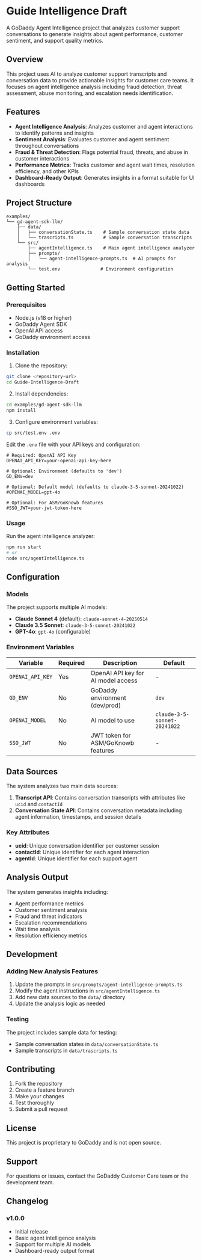 # Guide Intelligence Draft

A GoDaddy Agent Intelligence project that analyzes customer support conversations to generate insights about agent performance, customer sentiment, and support quality metrics.

## Overview

This project uses AI to analyze customer support transcripts and conversation data to provide actionable insights for customer care teams. It focuses on agent intelligence analysis including fraud detection, threat assessment, abuse monitoring, and escalation needs identification.

## Features

- **Agent Intelligence Analysis**: Analyzes customer and agent interactions to identify patterns and insights
- **Sentiment Analysis**: Evaluates customer and agent sentiment throughout conversations
- **Fraud & Threat Detection**: Flags potential fraud, threats, and abuse in customer interactions
- **Performance Metrics**: Tracks customer and agent wait times, resolution efficiency, and other KPIs
- **Dashboard-Ready Output**: Generates insights in a format suitable for UI dashboards

## Project Structure

```
examples/
└── gd-agent-sdk-llm/
    ├── data/
    │   ├── conversationState.ts    # Sample conversation state data
    │   └── trascripts.ts           # Sample conversation transcripts
    └── src/
        ├── agentIntelligence.ts    # Main agent intelligence analyzer
        ├── prompts/
        │   └── agent-intelligence-prompts.ts  # AI prompts for analysis
        └── test.env               # Environment configuration
```

## Getting Started

### Prerequisites

- Node.js (v18 or higher)
- GoDaddy Agent SDK
- OpenAI API access
- GoDaddy environment access

### Installation

1. Clone the repository:
```bash
git clone <repository-url>
cd Guide-Intelligence-Draft
```

2. Install dependencies:
```bash
cd examples/gd-agent-sdk-llm
npm install
```

3. Configure environment variables:
```bash
cp src/test.env .env
```

Edit the `.env` file with your API keys and configuration:
```env
# Required: OpenAI API Key
OPENAI_API_KEY=your-openai-api-key-here

# Optional: Environment (defaults to 'dev')
GD_ENV=dev

# Optional: Default model (defaults to claude-3-5-sonnet-20241022)
#OPENAI_MODEL=gpt-4o

# Optional: For ASM/GoKnowb features
#SSO_JWT=your-jwt-token-here
```

### Usage

Run the agent intelligence analyzer:

```bash
npm run start
# or
node src/agentIntelligence.ts
```

## Configuration

### Models

The project supports multiple AI models:
- **Claude Sonnet 4** (default): `claude-sonnet-4-20250514`
- **Claude 3.5 Sonnet**: `claude-3-5-sonnet-20241022`
- **GPT-4o**: `gpt-4o` (configurable)

### Environment Variables

| Variable | Required | Description | Default |
|----------|----------|-------------|---------|
| `OPENAI_API_KEY` | Yes | OpenAI API key for AI model access | - |
| `GD_ENV` | No | GoDaddy environment (dev/prod) | `dev` |
| `OPENAI_MODEL` | No | AI model to use | `claude-3-5-sonnet-20241022` |
| `SSO_JWT` | No | JWT token for ASM/GoKnowb features | - |

## Data Sources

The system analyzes two main data sources:

1. **Transcript API**: Contains conversation transcripts with attributes like `ucid` and `contactId`
2. **Conversation State API**: Contains conversation metadata including agent information, timestamps, and session details

### Key Attributes

- **ucid**: Unique conversation identifier per customer session
- **contactId**: Unique identifier for each agent interaction
- **agentId**: Unique identifier for each support agent

## Analysis Output

The system generates insights including:

- Agent performance metrics
- Customer sentiment analysis
- Fraud and threat indicators
- Escalation recommendations
- Wait time analysis
- Resolution efficiency metrics

## Development

### Adding New Analysis Features

1. Update the prompts in `src/prompts/agent-intelligence-prompts.ts`
2. Modify the agent instructions in `src/agentIntelligence.ts`
3. Add new data sources to the `data/` directory
4. Update the analysis logic as needed

### Testing

The project includes sample data for testing:
- Sample conversation states in `data/conversationState.ts`
- Sample transcripts in `data/trascripts.ts`

## Contributing

1. Fork the repository
2. Create a feature branch
3. Make your changes
4. Test thoroughly
5. Submit a pull request

## License

This project is proprietary to GoDaddy and is not open source.

## Support

For questions or issues, contact the GoDaddy Customer Care team or the development team.

## Changelog

### v1.0.0
- Initial release
- Basic agent intelligence analysis
- Support for multiple AI models
- Dashboard-ready output format
